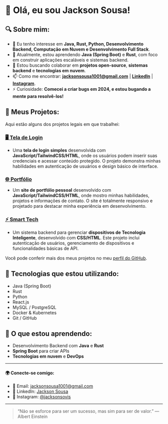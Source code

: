 # 👋 Olá, eu sou **Jackson Sousa**!

## 🔍 Sobre mim:
- 👀 Eu tenho interesse em **Java, Rust, Python, Desenvolvimento Backend, Computação em Nuvem e Desenvolvimento Full Stack**.
- 🌱 Atualmente, estou aprendendo **Java (Spring Boot)** e **Rust**, com foco em construir aplicações escaláveis e sistemas backend.
- 🚀 Estou buscando colaborar em **projetos open-source**, **sistemas backend** e **tecnologias em nuvem**.
- 📫 Como me encontrar: **[jacksonsousa1001@gmail.com](mailto:jacksonsousa1001@gmail.com)** | **[LinkedIn](https://www.linkedin.com/in/jackson-psousa)** | **[Instagram](https://instagram.com/jacksonsovis)**.
- ⚡ Curiosidade: **Comecei a criar bugs em 2024, e estou bugando a mente para resolvê-los!**

## 🌟 Meus Projetos:
Aqui estão alguns dos projetos legais em que trabalhei:

### [🖥️ Tela de Login ](https://github.com/Jackson9008/Tela-de-Login)
- Uma **tela de login simples** desenvolvida com **JavaScript/TailwindCSS/HTML**, onde os usuários podem inserir suas credenciais e acessar conteúdo protegido. O projeto demonstra minhas habilidades em autenticação de usuários e design básico de interface.

### [🌐 Portfólio ](https://github.com/Jackson9008/portfolio)
- Um **site de portfólio pessoal** desenvolvido com **JavaScript/TailwindCSS/HTML**, onde mostro minhas habilidades, projetos e informações de contato. O site é totalmente responsivo e projetado para destacar minha experiência em desenvolvimento.

### [⚡ Smart Tech ](https://github.com/Jackson9008/smart-tech)
- Um sistema backend para gerenciar **dispositivos de Tecnologia Inteligente**, desenvolvido com **CSS/HTML**. Este projeto inclui autenticação de usuários, gerenciamento de dispositivos e funcionalidades básicas de API.

Você pode conferir mais dos meus projetos no meu [perfil do GitHub](https://github.com/Jackson9008/).

## 🚀 Tecnologias que estou utilizando:
- Java (Spring Boot)
- Rust
- Python
- React.js
- MySQL / PostgreSQL
- Docker & Kubernetes
- Git / GitHub

## 🌱 O que estou aprendendo:
- Desenvolvimento Backend com **Java** e **Rust**
- **Spring Boot** para criar APIs
- **Tecnologias em nuvem** e **DevOps**

---

#### 🌍 Conecte-se comigo:
- 📧 Email: [jacksonsousa1001@gmail.com](mailto:jacksonsousa1001@gmail.com)
- 🔗 LinkedIn: [Jackson Sousa](https://www.linkedin.com/in/jackson-psousa)
- 📸 Instagram: [@jacksonsovis](https://instagram.com/jacksonsovis)

---

> “Não se esforce para ser um sucesso, mas sim para ser de valor.” — Albert Einstein

<!---
Jackson9008/Jackson9008 é um repositório ✨ especial ✨ porque seu `README.md` (este arquivo) aparece no seu perfil do GitHub.
Você pode clicar no link de Visualizar para ver suas alterações.
--->
